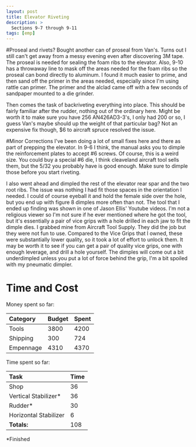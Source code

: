 ```yaml
---
layout: post
title: Elevator Riveting
description: >
  Sections 9-7 through 9-11
tags: [emp]
---
```

#Proseal and rivets?
Bought another can of proseal from Van's. Turns out I still can't get away from a messy evening even after discovering 3M tape. The proseal is needed for sealing the foam ribs to the elevator. Also, 9-10 has a throwaway line to mask off the areas needed for the foam ribs so the proseal can bond directly to aluminum. I found it much easier to prime, and then sand off the primer in the areas needed, especially since I'm using rattle can primer. The primer and the alclad came off with a few seconds of sandpaper mounted to a die grinder.

Then comes the task of backriveting everything into place. This should be fairly familiar after the rudder, nothing out of the ordinary here. Might be worth it to make sure you have 256 AN426AD3-3's, I only had 200 or so, I guess Van's maybe should up the weight of that particular bag? Not an expensive fix though, $6 to aircraft spruce resolved the issue.

#Minor Corrections
I've been doing a lot of small fixes here and there as part of prepping the elevator. In 9-6 I think, the manual asks you to dimple the reinforcement plates to accept #6 screws. Of course, this is a weird size. You could buy a special #6 die, I think cleaveland aircraft tool sells them, but the 5/32 you probably have is good enough. Make sure to dimple those before you start riveting.

I also went ahead and dimpled the rest of the elevator rear spar and the two root ribs. The issue was nothing I had fit those spaces in the orientation I needed. I could of course eyeball it and hold the female side over the hole, but you end up with figure 8 dimples more often than not. The tool that I ended up finding was shown in one of Jason Ellis' Youtube videos. I'm not a religious viewer so I'm not sure if he ever mentioned where he got the tool, but it's essentially a pair of vice grips with a hole drilled in each jaw to fit the dimple dies. I grabbed mine from Aircraft Tool Supply. They did the job but they were not fun to use. Compared to the Vice Grips that I owned, these were substantially lower quality, so it took a lot of effort to unlock them. It may be worth it to see if you can get a pair of quality vice grips, one with enough leverage, and drill a hole yourself. The dimples will come out a bit underdimpled unless you put a lot of force behind the grip, I'm a bit spoiled with my pneumatic dimpler. 
# Time and Cost


Money spent so far:

| Category     | Budget            | Spent |
|:-------------|:------------------|:------|
| Tools        | 3800              | 4200  |
| Shipping     | 300               | 724   |
| Empennage    | 4310              | 4370  |

Time spent so far:

| Task                | Time              |
|:--------------------|:------------------|
| Shop                | 36                |
| Vertical Stabilizer*| 36                |
| Rudder*              | 30                |
| Horizontal Stabilizer| 6                |
|**Totals:**          | 108               |

*Finished
